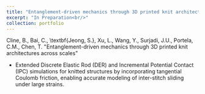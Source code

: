 ```yaml
---
title: "Entanglement-driven mechanics through 3D printed knit architectures across scales"
excerpt: "In Preparation<br/>"
collection: portfolio
---
```


Cline, B., Bai, C., \textbf{Jeong, S.}, Xu, L., Wang, Y., Surjadi, J.U., Portela, C.M., Chen, T. "Entanglement-driven mechanics through 3D printed knit architectures across scales"

- Extended Discrete Elastic Rod (DER) and Incremental Potential Contact (IPC) simulations for knitted structures by incorporating tangential Coulomb friction, enabling accurate modeling of inter-stitch sliding under large strains.